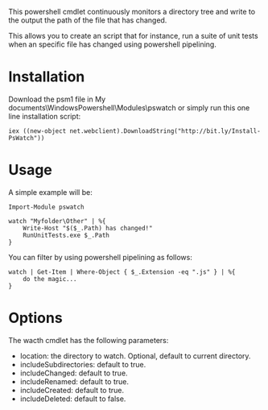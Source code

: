 This powershell cmdlet continuously monitors a directory tree and write to the output the path of the file that has changed.

This allows you to create an script that for instance, run a suite of unit tests when an specific file has changed using powershell pipelining.

Installation
============

Download the psm1 file in My documents\WindowsPowershell\Modules\pswatch or simply run this one line installation script:

	iex ((new-object net.webclient).DownloadString("http://bit.ly/Install-PsWatch"))

Usage
=====

A simple example will be:

	Import-Module pswatch

	watch "Myfolder\Other" | %{
		Write-Host "$($_.Path) has changed!"
		RunUnitTests.exe $_.Path
	}

You can filter by using powershell pipelining as follows:

	watch | Get-Item | Where-Object { $_.Extension -eq ".js" } | %{
		do the magic...
	}

Options
=======

The wacth cmdlet has the following parameters:

  * location: the directory to watch. Optional, default to current directory.
  * includeSubdirectories: default to true.
  * includeChanged: default to true.
  * includeRenamed: default to true.
  * includeCreated: default to true.
  * includeDeleted: default to false.
